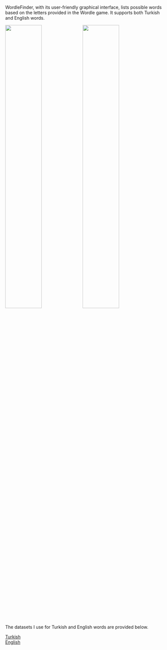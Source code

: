 WordleFinder, with its user-friendly graphical interface, lists possible words based on the letters provided in the Wordle game. It supports both Turkish and English words. 

<img src="https://github.com/user-attachments/assets/2ce53237-a045-4111-9a92-bba888baab77" width=48%>
<img src="https://github.com/user-attachments/assets/a521faec-859a-4e39-a293-efc64e164bf6" width=48%>

<br>
<br>

The datasets I use for Turkish and English words are provided below.

<a href="https://github.com/CanNuhlar/Turkce-Kelime-Listesi">Turkish</a>
<br>
<a href="https://github.com/dwyl/english-words/tree/master">English</a>
